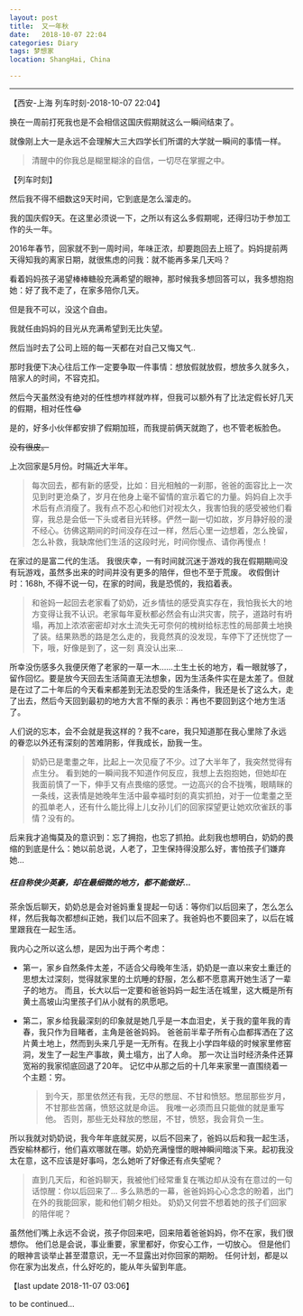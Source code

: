 ```yaml
---
layout: post
title:  又一年秋
date:   2018-10-07 22:04
categories: Diary
tags: 梦想家
location: ShangHai, China 

---
```

---


【西安-上海 列车时刻-2018-10-07 22:04】

换在一周前打死我也是不会相信这国庆假期就这么一瞬间结束了。

就像刚上大一是永远不会理解大三大四学长们所谓的大学就一瞬间的事情一样。

> 清醒中的你我总是糊里糊涂的自信，一切尽在掌握之中。

【列车时刻】

然后我不得不细数这9天时间，它到底是怎么溜走的。

我的国庆假9天。在这里必须说一下，之所以有这么多假期呢，还得归功于参加工作的头一年。

2016年春节，回家就不到一周时间，年味正浓，却要跑回去上班了。妈妈提前两天得知我的离家日期，就很焦虑的问我：就不能再多呆几天吗？

看着妈妈孩子渴望棒棒糖般充满希望的眼神，那时候我多想回答可以，我多想抱抱她：好了我不走了，在家多陪你几天。

但是我不可以，没这个自由。

我就任由妈妈的目光从充满希望到无比失望。

然后当时去了公司上班的每一天都在对自己又悔又气..

那时我便下决心往后工作一定要争取一件事情：想放假就放假，想放多久就多久，陪家人的时间，不容克扣。

然后今天虽然没有绝对的任性想咋样就咋样，但我可以额外有了比法定假长好几天的假期，相对任性😂

是的，好多小伙伴都安排了假期加班，而我提前俩天就跑了，也不管老板脸色。

~~没有很皮。~~

上次回家是5月份。时隔近大半年。

> 每次回去，都有新的感受，比如：目光相触的一刹那，爸爸的面容比上一次见到时更沧桑了，岁月在他身上毫不留情的宣示着它的力量。妈妈自上次手术后有点消瘦了。我有点不忍心和他们对视太久，我害怕我的感受被他们看穿，我总是会低一下头或者目光转移。俨然一副一切如故，岁月静好般的漫不经心。彷佛这期间的时间没存在过一样，然后心里一边想着，怎么挽留，怎么补救，我缺席他们生活的这段时光，时间你慢点、请你再慢点！

在家过的是富二代的生活。
我很庆幸，一有时间就沉迷于游戏的我在假期期间没有玩游戏，虽然多出来的时间并没有更多的陪伴，但也不至于荒废。
收假倒计时：168h, 不得不说一句，在家的时间，我是恐慌的，我掐着表。

> 和爸妈一起回去老家看了奶奶，近乡情怯的感受真实存在，我怕我长大的地方变得让我不认识。老家每年夏秋都必然会有山洪灾害，院子，道路时有坍塌，再加上浓浓密密却对水土流失无可奈何的槐树给标志性的局部黄土地换了装。结果熟悉的路是怎么走的，我竟然真的没发现，车停下了还恍惚了一下，哦，好像是到了，这一刻 真没认出来...

所幸没伤感多久我便厌倦了老家的一草一木……土生土长的地方，看一眼就够了，留作回忆。要是放今天回去生活简直无法想象，因为生活条件实在是太差了。但就是在过了二十年后的今天看来都差到无法忍受的生活条件，我还是长了这么大，走了出去，然后今天回到最初的地方大言不惭的表示：再也不要回到这个地方生活了。

人们说的忘本，会不会就是我这样的？我不care，我只知道那在我心里除了永远的眷恋以外还有深刻的苦难阴影，伴我成长，励我一生。

> 奶奶已是耄耋之年，比起上一次见瘦了不少。过了大半年了，我突然觉得有点生分。
看到她的一瞬间我不知道作何反应，我想上去抱抱她，但她却在我面前慎了一下，伸手又有点畏缩的感觉。一边高兴的合不拢嘴，眼睛眯的一条线，这表情是她晚年生活中最幸福时刻的真实抓拍，对于一位耄耋之至的孤单老人，还有什么能比得上儿女孙儿们的回家探望更让她欢欣雀跃的事情？没有的。

后来我才追悔莫及的意识到：忘了拥抱，也忘了抓拍。此刻我也想明白，奶奶的畏缩的到底是什么：她以前总说，人老了，卫生保持得没那么好，害怕孩子们嫌弃她...

##### 枉自称侠少英豪，却在最细微的地方，都不能做好...

茶余饭后聊天，奶奶总是会对爸妈重复提起一句话：等你们以后回来了，怎么怎么样，然后我每次都想纠正她，我们以后不回来了。我爸妈也不要回来了，以后在城里跟我在一起生活。

我内心之所以这么想，是因为出于两个考虑：

* 第一，家乡自然条件太差，不适合父母晚年生活，奶奶是一直以来安土重迁的思想太过深刻，觉得就家里的土炕睡的舒服，怎么都不愿意离开她生活了一辈子的地方。
而且，长大以后一定要和爸爸妈妈一起生活在城里，这大概是所有黄土高坡山沟里孩子们从小就有的夙愿吧。

* 第二，家乡给我最深刻的印象就是她几乎是一本血泪史，关于我的童年我的青春，我只作为目睹者，主角是爸爸妈妈。
爸爸前半辈子所有心血都挥洒在了这片黄土地上，然而到头来几乎是一无所有。在我上小学四年级的时候家里修窑洞，发生了一起生产事故，黄土塌方，出了人命。
那一次让当时经济条件还算宽裕的我家彻底回退了20年。
记忆中从那之后的十几年来家里一直围绕着一个主题：穷。

    > 到今天，那里依然还有我，无尽的憋屈、不甘和愤怒。憋屈那些岁月，     不甘那些苦痛，愤怒这就是命运。
    我唯一必须而且只能做的就是重写他。
    否则，那些无处释放的憋屈，不甘，愤怒，我会背负一生。

所以我就对奶奶说，我今年年底就买房，以后不回来了，爸妈以后和我一起生活，西安榆林都行，他们喜欢哪就在哪。奶奶充满憧憬的眼神瞬间暗淡下来。起初我没太在意，这不应该是好事吗，怎么她听了好像还有点失望呢？

> 直到几天后，和爸妈聊天，我被他们经常重复在嘴边却从没有在意过的一句话惊醒：你以后回来了…
多么熟悉的一幕，爸爸妈妈心心念念的盼着，出门在外的我能回家，能和他们朝夕相处。
奶奶又何尝不想着她的孩子们回家的陪伴呢？

虽然他们嘴上永远不会说，孩子你回来吧，回来陪着爸爸妈妈，你不在家，我们很想你。
他们总是会说，事业重要，家里都好，你安心工作，一切放心。
但是他们的眼神言谈举止甚至潜意识，无一不显露出对你回家的期盼。
任何计划，都是以你在家为出发点，什么好吃的，能从年头留到年底。

【last update 2018-11-07 03:06】

to be continued…





















